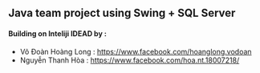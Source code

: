 ## Java team project using Swing + SQL Server
#### Building on Inteliji IDEAD by :
* Võ Đoàn Hoàng Long : https://www.facebook.com/hoanglong.vodoan
* Nguyễn Thanh Hòa : https://www.facebook.com/hoa.nt.18007218/